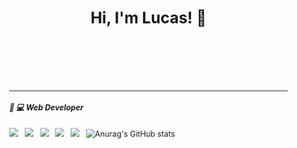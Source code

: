 <h1 align="center">Hi, I'm Lucas! 👋<br>
<br></h1>
<br>

<p align='center'>
  <a href="https://www.linkedin.com/in/firmino-costa-629973224/<img src="https://img.shields.io/badge/linkedin-%230077B5.svg?&style=for-the-badge&logo=linkedin&logoColor=white" /></a>&nbsp;&nbsp;&nbsp;
  <a href="https://www.instagram.com/costanlc/<img src="https://img.shields.io/badge/instagram-%23E4405F.svg?&style=for-the-badge&logo=instagram&logoColor=white" /></a>&nbsp;&nbsp;&nbsp;
  <a href="https://www.facebook.com/costa.neto.7/<img src="https://img.shields.io/badge/facebook-%231877F2.svg?&style=for-the-badge&logo=facebook&logoColor=white" /></a>&nbsp;&nbsp;&nbsp;

</p>

<hr>



<h5> 🎨 💻 Web Developer</h5>
<p >
  <img src="https://img.shields.io/badge/html5%20-%23e34f26.svg?&style=for-the-badge&logo=html5&logoColor=white" />&nbsp;&nbsp;
  <img src="https://img.shields.io/badge/CSS3-1572B6?&style=for-the-badge&logo=css3&logoColor=white" />&nbsp;&nbsp;
  <img src="https://img.shields.io/badge/JavaScript-F7DF1E?style=for-the-badge&logo=javascript&logoColor=black" />&nbsp;&nbsp;
  <img src="https://img.shields.io/badge/React-20232A?style=for-the-badge&logo=react&logoColor=61DAFB" />&nbsp;&nbsp;
  <img src="https://img.shields.io/badge/Python-3776AB?style=for-the-badge&logo=python&logoColor=white" />&nbsp;&nbsp;
  <img src="https://img.shields.io/badge/Bootstrap-563D7C?style=for-the-badge&logo=bootstrap&logoColor=white%22%3E&nbsp;&nbsp;
</p>

<h4> 🎨 Design</h4>
<p >
  <img src="https://img.shields.io/badge/Adobe%20Photoshop-31A8FF?style=for-the-badge&logo=Adobe%20Photoshop&logoColor=black%22%3E&nbsp;&nbsp;
  <img src="https://img.shields.io/badge/Figma-F24E1E?style=for-the-badge&logo=figma&logoColor=white%22%3E&nbsp;&nbsp;
</p>
<br><br>

<span>![Anurag's GitHub stats](https://github-readme-stats.vercel.app/api?username=lucasalexsandro&show_icons=true&theme=radical)&nbsp;&nbsp;&nbsp;&nbsp;&nbsp;</span>
